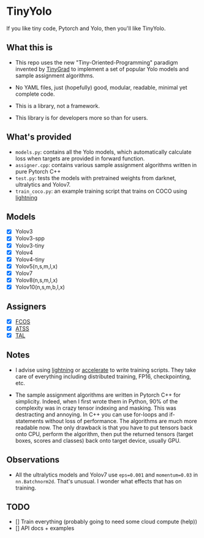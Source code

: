 # TinyYolo #

If you like tiny code, Pytorch and Yolo, then you'll like TinyYolo.

## What this is ##

* This repo uses the new "Tiny-Oriented-Programming" paradigm invented by [TinyGrad](https://github.com/tinygrad/tinygrad) to implement a set of popular Yolo models and sample assignment algorithms.

* No YAML files, just (hopefully) good, modular, readable, minimal yet complete code.

* This is a library, not a framework.

* This library is for developers more so than for users.

## What's provided ##

* `models.py`: contains all the Yolo models, which automatically calculate loss when targets are provided in forward function.
* `assigner.cpp`: contains various sample assignment algorithms written in pure Pytorch C++
* `test.py`: tests the models with pretrained weights from darknet, ultralytics and Yolov7.
* `train_coco.py`: an example training script that trains on COCO using [lightning](https://lightning.ai/)

## Models ##

- [x] Yolov3
- [x] Yolov3-spp
- [x] Yolov3-tiny
- [x] Yolov4
- [x] Yolov4-tiny
- [x] Yolov5(n,s,m,l,x)
- [x] Yolov7
- [x] Yolov8(n,s,m,l,x)
- [x] Yolov10(n,s,m,b,l,x)

## Assigners ##
- [x] [FCOS](https://arxiv.org/pdf/1904.01355)
- [x] [ATSS](https://arxiv.org/pdf/1912.02424)
- [x] [TAL](https://arxiv.org/pdf/2108.07755)

## Notes ##

- I advise using [lightning](https://lightning.ai/) or [accelerate](https://huggingface.co/docs/accelerate/index) to write training scripts. They take care of everything including distributed training, FP16, checkpointing, etc.

- The sample assignment algorithms are written in Pytorch C++ for simplicity. Indeed, when I first wrote them in Python, 90% of the complexity was in crazy tensor indexing and masking. This was destracting and annoying. In C++ you can use for-loops and if-statements without loss of performance. The algorithms are much more readable now. The only drawback is that you have to put tensors back onto CPU, perform the algorithm, then put the returned tensors (target boxes, scores and classes) back onto target device, usually GPU.

## Observations ##

* All the ultralytics models and Yolov7 use `eps=0.001` and `momentum=0.03` in `nn.Batchnorm2d`. That's unusual. I wonder what effects that has on training.

## TODO ##

- [] Train everything (probably going to need some cloud compute (help))
- [] API docs + examples